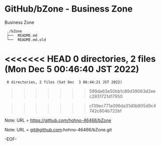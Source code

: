 # GitHub/bZone - Business Zone

Business Zone

     ./bZone
     ├──  README.md
     └──  README.md.old
     
<<<<<<< HEAD
     0 directories, 2 files (Mon Dec  5 00:46:40 JST 2022)
=======
     0 directories, 2 files (Sat Dec  3 06:44:21 JST 2022)
>>>>>>> 599da63e50bb1c89d39063d2eec2931721d17950

>>>>>>> cf39ec771a096da31d0b905d9c4742c804b722bf

Note: URL = https://github.com/hohno-46466/bZone

Note: URL = git@github.com:hohno-46466/bZone.git

-EOF-
